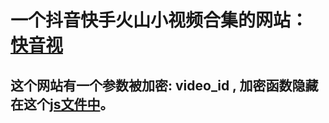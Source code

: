 # 一个抖音快手火山小视频合集的网站： [快音视](https://kuaiyinshi.com)

## 这个网站有一个参数被加密: video_id , 加密函数隐藏在这个[js文件中](https://kys.tqdn.cn/js/main.js?t=1530178376)。
